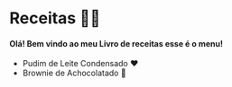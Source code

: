﻿# Receitas :woman_cook:

#### Olá! Bem vindo ao  meu Livro de receitas esse é o menu!



- Pudim de Leite Condensado :heart:
- Brownie de Achocolatado :cake:

